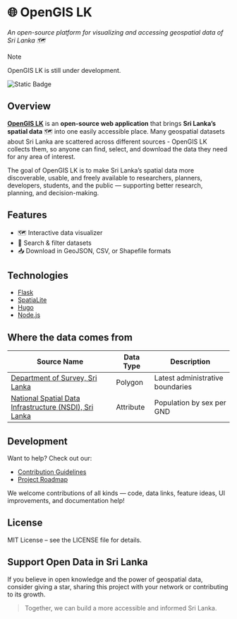 # 🌐 OpenGIS LK
_An open-source platform for visualizing and accessing geospatial data of Sri Lanka 🗺_

> [!NOTE]
> OpenGIS LK is still under development.

![Static Badge](https://img.shields.io/badge/1-black?style=flat-square&logo=databricks&label=%C2%A0Datasets&color=red)


## Overview
[**OpenGIS LK**](https://thiwak.github.io/open-gis-lk) is an **open-source web application** that brings **Sri Lanka’s spatial data** 🗺️ into one easily accessible place. Many geospatial datasets about Sri Lanka are scattered across different sources - OpenGIS LK collects them, so anyone can find, select, and download the data they need for any area of interest.

The goal of OpenGIS LK is to make Sri Lanka’s spatial data more discoverable, usable, and freely available to researchers, planners, developers, students, and the public — supporting better research, planning, and decision-making.

## Features
- 🗺️ Interactive data visualizer
- 🔎 Search & filter datasets
- 📥 Download in GeoJSON, CSV, or Shapefile formats  


## Technologies  
- [Flask](https://flask.palletsprojects.com/en/stable/)
- [SpatiaLite](https://www.gaia-gis.it/fossil/libspatialite/index)
- [Hugo](https://gohugo.io/)
- [Node.js](https://nodejs.org/en)


## Where the data comes from
| Source Name                                              | Data Type | Description |
| -------------------------------------------------------- | --------- | ----------- |
| [Department of Survey, Sri Lanka](https://survey.gov.lk) |  Polygon  | Latest administrative boundaries |
| [National Spatial Data Infrastructure (NSDI), Sri Lanka](https://nsdi.gov.lk/) |  Attribute  | Population by sex per GND |

## Development
Want to help? Check out our:
- [Contribution Guidelines](CONTRIBUTING.md)  
- [Project Roadmap](ROADMAP.md)  

We welcome contributions of all kinds — code, data links, feature ideas, UI improvements, and documentation help!

## License
MIT License – see the LICENSE file for details.

## Support Open Data in Sri Lanka
If you believe in open knowledge and the power of geospatial data, consider giving a star, sharing this project with your network or contributing to its growth.

> Together, we can build a more accessible and informed Sri Lanka.